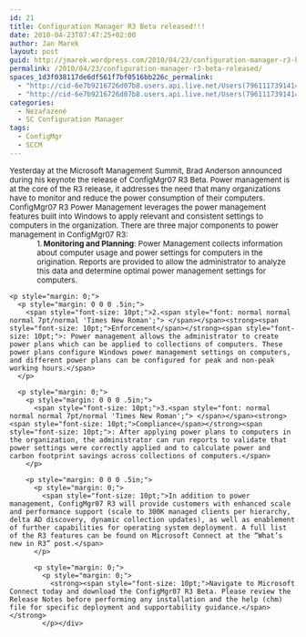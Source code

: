 ```yaml
---
id: 21
title: Configuration Manager R3 Beta released!!!
date: 2010-04-23T07:47:25+02:00
author: Jan Marek
layout: post
guid: http://jmarek.wordpress.com/2010/04/23/configuration-manager-r3-beta-released
permalink: /2010/04/23/configuration-manager-r3-beta-released/
spaces_1d3f038117de6df561f7bf0516bb226c_permalink:
  - "http://cid-6e7b9216726d07b8.users.api.live.net/Users(7961117391414167480)/Blogs('6E7B9216726D07B8!242')/Entries('6E7B9216726D07B8!279')?authkey=EpZNAU0huAk%24"
  - "http://cid-6e7b9216726d07b8.users.api.live.net/Users(7961117391414167480)/Blogs('6E7B9216726D07B8!242')/Entries('6E7B9216726D07B8!279')?authkey=EpZNAU0huAk%24"
categories:
  - Nezařazené
  - SC Configuration Manager
tags:
  - ConfigMgr
  - SCCM
---
```

<div id="msgcns!6E7B9216726D07B8!279" class="bvMsg">
  <p style="margin: 0;">
    <span style="font-size: 10pt;">Yesterday at the Microsoft Management Summit, Brad Anderson announced during his keynote the release of ConfigMgr07 R3 Beta.<strong> </strong>Power management is at the core of the R3 release, it addresses the need that many organizations have to monitor and reduce the power consumption of their computers. ConfigMgr07 R3 Power Management leverages the power management features built into Windows to apply relevant and consistent settings to computers in the organization. There are three major components to power management in ConfigMgr07 R3:</span>
  </p>
  
  <p style="margin: 0;">
    <p style="margin: 0 0 0 .5in;">
      <span style="font-size: 10pt;">1.<span style="font: normal normal normal 7pt/normal 'Times New Roman';"> </span></span><strong><span style="font-size: 10pt;">Monitoring and Planning</span></strong><span style="font-size: 10pt;">: Power Management collects information about computer usage and power settings for computers in the origination. Reports are provided to allow the administrator to analyze this data and determine optimal power management settings for computers.</span>
    </p>
    
    <p style="margin: 0;">
      <p style="margin: 0 0 0 .5in;">
        <span style="font-size: 10pt;">2.<span style="font: normal normal normal 7pt/normal 'Times New Roman';"> </span></span><strong><span style="font-size: 10pt;">Enforcement</span></strong><span style="font-size: 10pt;">: Power management allows the administrator to create power plans which can be applied to collections of computers. These power plans configure Windows power management settings on computers, and different power plans can be configured for peak and non-peak working hours.</span>
      </p>
      
      <p style="margin: 0;">
        <p style="margin: 0 0 0 .5in;">
          <span style="font-size: 10pt;">3.<span style="font: normal normal normal 7pt/normal 'Times New Roman';"> </span></span><strong><span style="font-size: 10pt;">Compliance</span></strong><span style="font-size: 10pt;">: After applying power plans to computers in the organization, the administrator can run reports to validate that power settings were correctly applied and to calculate power and carbon footprint savings across collections of computers.</span>
        </p>
        
        <p style="margin: 0 0 0 .5in;">
          <p style="margin: 0;">
            <span style="font-size: 10pt;">In addition to power management, ConfigMgr07 R3 will provide customers with enhanced scale and performance support (scale to 300K managed clients per hierarchy, delta AD discovery, dynamic collection updates), as well as enablement of further capabilities for operating system deployment. A full list of the R3 features can be found on Microsoft Connect at the “What’s new in R3” post.</span>
          </p>
          
          <p style="margin: 0;">
            <p style="margin: 0;">
              <strong><span style="font-size: 10pt;">Navigate to Microsoft Connect today and download the ConfigMgr07 R3 Beta. Please review the Release Notes before performing any installation and the help (chm) file for specific deployment and supportability guidance.</span></strong>
            </p></div>

